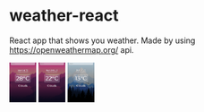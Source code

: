 # weather-react

React app that shows you weather. Made by using https://openweathermap.org/ api.

<img src="https://github.com/xlash5/weather-react/blob/master/ss1.png" width="48">
<img src="https://github.com/xlash5/weather-react/blob/master/ss2.png" width="48">
<img src="https://github.com/xlash5/weather-react/blob/master/ss3.png" width="48">
